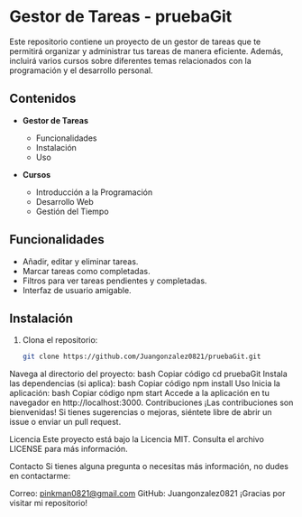 # Gestor de Tareas - pruebaGit

Este repositorio contiene un proyecto de un gestor de tareas que te permitirá organizar y administrar tus tareas de manera eficiente. Además, incluirá varios cursos sobre diferentes temas relacionados con la programación y el desarrollo personal.

## Contenidos

- **Gestor de Tareas**
  - Funcionalidades
  - Instalación
  - Uso

- **Cursos**
  - Introducción a la Programación
  - Desarrollo Web
  - Gestión del Tiempo

## Funcionalidades

- Añadir, editar y eliminar tareas.
- Marcar tareas como completadas.
- Filtros para ver tareas pendientes y completadas.
- Interfaz de usuario amigable.

## Instalación

1. Clona el repositorio:
   ```bash
   git clone https://github.com/Juangonzalez0821/pruebaGit.git
Navega al directorio del proyecto:
bash
Copiar código
cd pruebaGit
Instala las dependencias (si aplica):
bash
Copiar código
npm install
Uso
Inicia la aplicación:
bash
Copiar código
npm start
Accede a la aplicación en tu navegador en http://localhost:3000.
Contribuciones
¡Las contribuciones son bienvenidas! Si tienes sugerencias o mejoras, siéntete libre de abrir un issue o enviar un pull request.

Licencia
Este proyecto está bajo la Licencia MIT. Consulta el archivo LICENSE para más información.

Contacto
Si tienes alguna pregunta o necesitas más información, no dudes en contactarme:

Correo: pinkman0821@gmail.com
GitHub: Juangonzalez0821
¡Gracias por visitar mi repositorio!
